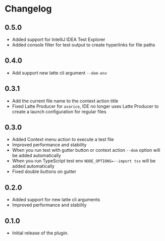 # Changelog

## 0.5.0
- Added support for IntelliJ IDEA Test Explorer
- Added console filter for test output to create hyperlinks for file paths

## 0.4.0
- Add support new latte cli argument `--dom-env`

## 0.3.1
- Add the current file name to the context action title
- Fixed Latte Producer for `avarice`, IDE no longer uses Latte Producer to create a launch configuration for regular files

## 0.3.0
- Added Context menu action to execute a test file
- Improved performance and stability
- When you run test with gutter button or context action `--dom` option will be added automatically
- When you run TypeScript test env `NODE_OPTIONS=--import tsx` will be added automatically
- Fixed double buttons on gutter

## 0.2.0
- Added support for new latte cli arguments
- Improved performance and stability

## 0.1.0 
- Initial release of the plugin.
